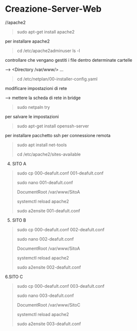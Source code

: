 # Creazione-Server-Web
//apache2


>sudo apt-get install apache2
>
per installare apache2


>cd /etc/apache2adminuser ls -l
>
controllare che vengano gestiti i file dentro determinate cartelle

--> <Directory /var/www/> ... </Directory>


>cd /etc/netplan/00-installer-config.yaml
>
modificare impostazioni di rete

--> mettere la scheda di rete in bridge


>sudo netpaln try 

per salvare le impostazioni


>sudo apt-get install openssh-server

per installare pacchetto ssh per connessione remota


>sudo apt install net-tools
>
>cd /etc/apache2/sites-available


4. SITO A

>sudo cp 000-deafult.conf 001-deafult.conf
>
>sudo nano 001-deafult.conf
>
>DocumentRoot /var/www/SitoA
>
>systemctl reload apache2
>
>sudo a2ensite 001-deafult.conf


5. SITO B

>sudo cp 000-deafult.conf 002-deafult.conf
>
>sudo nano 002-deafult.conf
>
>DocumentRoot /var/www/SitoA
>
>systemctl reload apache2
>
>sudo a2ensite 002-deafult.conf


6.SITO C

>sudo cp 000-deafult.conf 003-deafult.conf
>
>sudo nano 003-deafult.conf
>
>DocumentRoot /var/www/SitoC
>
>systemctl reload apache2
>
>sudo a2ensite 003-deafult.conf
